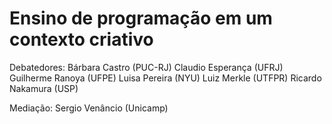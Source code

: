 # Ensino de programação em um contexto criativo

 Debatedores:
 Bárbara Castro (PUC-RJ)
 Claudio Esperança (UFRJ)
 Guilherme Ranoya (UFPE)
 Luisa Pereira (NYU)
 Luiz Merkle (UTFPR)
 Ricardo Nakamura (USP)

 Mediação: Sergio Venâncio (Unicamp)
